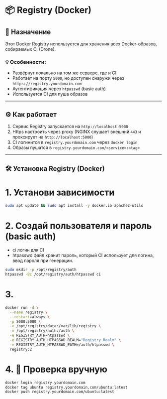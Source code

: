 # 📦 Registry (Docker)

## 📌 Назначение

Этот Docker Registry используется для хранения всех Docker-образов, собираемых CI (Drone).

### 💡 Особенности:
- Развёрнут локально на том же сервере, где и CI
- Работает на порту `5000`, но доступен снаружи через `https://registry.yourdomain.com`
- Аутентификация через `htpasswd` (basic auth)
- Используется CI для пуша образов

---

## ⚙️ Как работает

1. Сервис Registry запускается на `http://localhost:5000`
2. Https настроить через proxy (NGINX слушает внешний `443` и проксирует на `http://localhost:5000`)
3. CI логинится в `registry.yourdomain.com` через `docker login`
4. Образы пушатся в `registry.yourdomain.com/<service>:<tag>`

---

## 🛠️ Установка Registry (Docker)

# 1. Установи зависимости
```bash
sudo apt update && sudo apt install -y docker.io apache2-utils
```

# 2. Создай пользователя и пароль (basic auth)
- ci	логин для CI
- htpasswd файл хранит пароль, который CI использует для логина, ввод пароля при генерации.
```bash
sudo mkdir -p /opt/registry/auth
htpasswd -Bc /opt/registry/auth/htpasswd ci
```

# 3. 
```bash
docker run -d \
  --name registry \
  --restart=always \
  -p 5000:5000 \
  -v /opt/registry/data:/var/lib/registry \
  -v /opt/registry/auth:/auth \
  -e REGISTRY_AUTH=htpasswd \
  -e REGISTRY_AUTH_HTPASSWD_REALM="Registry Realm" \
  -e REGISTRY_AUTH_HTPASSWD_PATH=/auth/htpasswd \
  registry:2
```

# 4. 🧪 Проверка вручную
```bash
docker login registry.yourdomain.com
docker tag ubuntu registry.yourdomain.com/ubuntu:latest
docker push registry.yourdomain.com/ubuntu:latest
```
